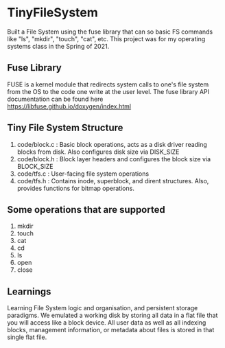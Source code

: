 # TinyFileSystem

Built a File System using the fuse library that can so basic FS commands like "ls", "mkdir", "touch", "cat", etc. This project was for my operating systems class in the Spring of 2021. 

## Fuse Library

FUSE is a kernel module that redirects system calls to one's file system from the OS to the code one write at the user level. The fuse library API documentation can be found here https://libfuse.github.io/doxygen/index.html

## Tiny File System Structure

1. code/block.c : Basic block operations, acts as a disk driver reading blocks from disk. Also configures disk size via DISK_SIZE
2. code/block.h : Block layer headers and configures the block size via BLOCK_SIZE
3. code/tfs.c : User-facing file system operations
4. code/tfs.h : Contains inode, superblock, and dirent structures. Also, provides functions for bitmap operations.

## Some operations that are supported

1. mkdir
2. touch
3. cat
4. cd
5. ls
6. open
7. close

## Learnings

Learning File System logic and organisation, and persistent storage paradigms. We emulated a working disk by storing all data in a flat file that you will access like a block device. All user data as well as all indexing blocks, management information, or metadata about files is stored in that single flat file.
